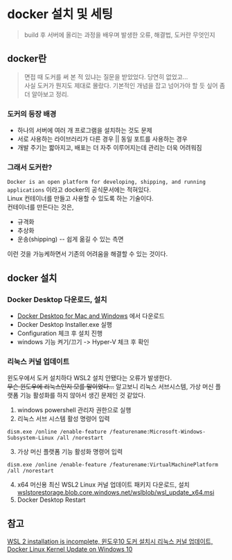 # docker 설치 및 세팅
> build 후 서버에 올리는 과정을 배우며 발생한 오류, 해결법, 도커란 무엇인지

## docker란
> 면접 때 도커를 써 본 적 있냐는 질문을 받았었다. 당연히 없었고...   
> 사실 도커가 뭔지도 제대로 몰랐다. 기본적인 개념을 잡고 넘어가야 할 듯 싶어 좀 더 알아보고 정리.

### 도커의 등장 배경
* 하나의 서버에 여러 개 프로그램을 설치하는 것도 문제
* 서로 사용하는 라이브러리가 다른 경우 || 동일 포트를 사용하는 경우
* 개발 주기는 짧아지고, 배포는 더 자주 이루어지는데 관리는 더욱 어려워짐

### 그래서 도커란?
`Docker is an open platform for developing, shipping, and running applications` 이라고 docker의 공식문서에는 적혀있다.    
Linux 컨테이너를 만들고 사용할 수 있도록 하는 기술이다.   
컨테이너를 만든다는 것은,
* 규격화
* 추상화
* 운송(shipping) -- 쉽게 옮길 수 있는 측면

이런 것을 가능케하면서 기존의 어려움을 해결할 수 있는 것이다.   

## docker 설치

### Docker Desktop 다운로드, 설치
* [Docker Desktop for Mac and Windows](https://www.docker.com/products/docker-desktop) 에서 다운로드
* Docker Desktop Installer.exe 실행
* Configuration 체크 후 설치 진행
* windows 기능 켜기/끄기 -> Hyper-V 체크 후 확인

### 리눅스 커널 업데이트
윈도우에서 도커 설치하다 WSL2 설치 안됐다는 오류가 발생한다.   
~~무슨 윈도우에 리눅스인지 모를 말이었다...~~
알고보니 리눅스 서브시스템, 가상 머신 플랫폼 기능 활성화를 하지 않아서 생긴 문제인 것 같았다.

1. windows powershell 관리자 권한으로 실행
2. 리눅스 서브 시스템 활성 명령어 입력
```
dism.exe /online /enable-feature /featurename:Microsoft-Windows-Subsystem-Linux /all /norestart
```
3. 가상 머신 플랫폼 기능 활성화 명령어 입력
```
dism.exe /online /enable-feature /featurename:VirtualMachinePlatform /all /norestart
```
4. x64 머신용 최신 WSL2 Linux 커널 업데이트 패키지 다운로드, 설치
[wslstorestorage.blob.core.windows.net/wslblob/wsl_update_x64.msi](wslstorestorage.blob.core.windows.net/wslblob/wsl_update_x64.msi)
5. Docker Desktop Restart


## 참고
[WSL 2 installation is incomplete, 윈도우10 도커 설치시 리눅스 커널 업데이트, Docker Linux Kernel Update on Windows 10](https://blog.nachal.com/1691)